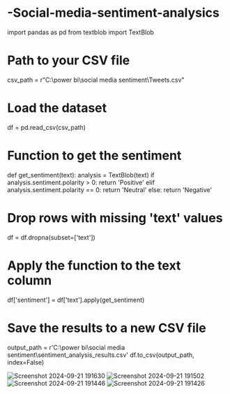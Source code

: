 # -Social-media-sentiment-analysics


import pandas as pd
from textblob import TextBlob

# Path to your CSV file
csv_path = r"C:\power bi\social media sentiment\Tweets.csv"

# Load the dataset
df = pd.read_csv(csv_path)

# Function to get the sentiment
def get_sentiment(text):
    analysis = TextBlob(text)
    if analysis.sentiment.polarity > 0:
        return 'Positive'
    elif analysis.sentiment.polarity == 0:
        return 'Neutral'
    else:
        return 'Negative'

# Drop rows with missing 'text' values
df = df.dropna(subset=['text'])

# Apply the function to the text column
df['sentiment'] = df['text'].apply(get_sentiment)

# Save the results to a new CSV file
output_path = r'C:\power bi\social media sentiment\sentiment_analysis_results.csv'
df.to_csv(output_path, index=False)

![Screenshot 2024-09-21 191630](https://github.com/user-attachments/assets/70e7abc0-44f9-4313-898c-622bbafe65c8)
![Screenshot 2024-09-21 191502](https://github.com/user-attachments/assets/2cab463a-cbaa-4c2c-993b-09a2a3e1f523)
![Screenshot 2024-09-21 191446](https://github.com/user-attachments/assets/0f94f080-4ccb-4bad-bdd5-ac44ed8e31b9)
![Screenshot 2024-09-21 191426](https://github.com/user-attachments/assets/162d54e7-583e-47df-b575-c6477cd90a76)


